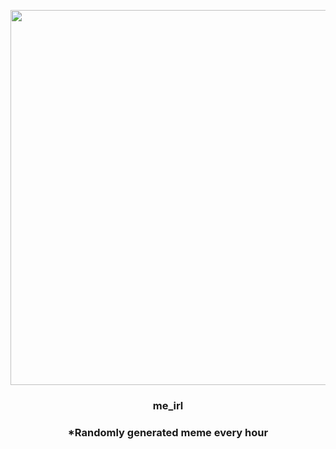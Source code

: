 <p align="center">
        <img src="https://i.imgur.com/2TIdx9A.png" width="600" height="600">
        </p>
        <h3 align="center">me_irl</h3>
        <h3 align="center">*Randomly generated meme every hour</h3>
    